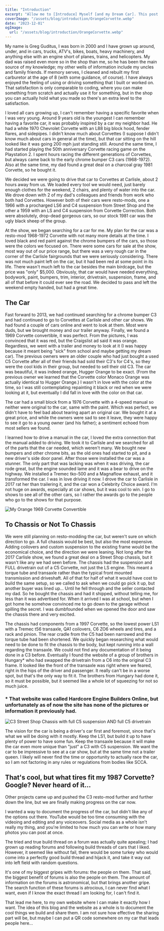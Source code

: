 ```yaml
---
title: "Introduction"
excerpt: "Allow me to [Introduce] Myself [and my Dream Car]. This post is an intro to me, my car, the blog, and this website."
coverImage: "/assets/blog/introduction/OrangeCorvette.webp"
date: "2023-12-01"
ogImage:
  url: "/assets/blog/introduction/OrangeCorvette.webp"
---
```


My name is Greg Guditus, I was born in 2000 and I have grown up around, under, and in cars, trucks, ATV's, bikes, boats, heavy machinery, and anything else with an engine short of planes, trains, and helicopters. My dad was raised even more so in the shop than me, so he has been the main source of my knowledge; my other wells of information include my uncles and family friends. If memory serves, I cleaned and rebuilt my first carburetor at the age of 8 (with some guidance, of course). I have always enjoyed the feeling of using or driving something that I built or worked on. That satisfaction is only comparable to coding, where you can make something from scratch and actually use it for something, but in the shop you can actually hold what you made so there's an extra level to the satisfaction.

I loved all cars growing up, I can't remember having a specific favorite when I was very young. Around 9 years old is the youngest I can remember having a favorite car, it was probably inspired by a car my neighbor had. He had a white 1970 Chevrolet Corvette with an L88 big block hood, fender flares, and sidepipes. I didn't know much about Corvettes (I suppose I didn't know much about cars in general at the time), but that car sitting on the hill looked like it was going 200 mph just standing still. Around the same time, I had started playing the 50th anniversary Corvette racing game on the Playstation 2. I spent hours racing the different generations of Corvettes, but always came back to the early chrome bumper C3 cars (1968-1972). Also at the same time, my dad found a great deal on a charcoal gray 1981 Corvette, so he bought it.

We decided we were going to drive that car to Corvettes at Carlisle, about 2 hours away from us. We loaded every tool we would need, just barely enough clothes for the weekend, 2 chairs, and plenty of water into the car. We drove down with 2 of my dad's colleagues and friends from work who both had Corvettes. However both of their cars were resto-mods, one a 1966 with a procharged LS6 and C4 suspension from Street Shop and the other a 1959 with an LS and C4 suspension from Corvette Correction. Both were absolutely, drop-dead gorgeous cars, so our stock 1981 car was the ugly black sheep of the group.

At the show, we began searching for a car for me. My plan for the car was a resto-mod 1968-1972 Corvette with not many more details at the time. I loved black and red paint against the chrome bumpers of the cars, so those were the colors we focused on. There were some cars for sale at the show, most way out of our price range, but there was a very rough car in the corner of the Carlisle fairgrounds that we were seriously considering. There was not much paint left on the car, but it had been red at some point in its life. There wasn't much left to the car besides the main birdcage, but the price was "only" $5,000. Obviously, that car would have needed everything, bodywork, paint, bumpers, trim, interior, drivetrain, suspension, frame, and all of that before it could ever see the road. We decided to pass and left the weekend empty handed, but had a great time.

## The Car

Fast forward to 2013, we had continued searching for a chrome bumper C3 and had continued to go to Corvettes at Carlisle and other car shows. We had found a couple of cars online and went to look at them. Most were duds, but we brought money and our trailer anyway. Finally, we found a 1969 Corvette convertible, it was perfect. From the pictures, I was convinced that it was red, but the Craigslist ad said it was orange. Regardless, we went with a trailer and money to look at it (I was happy because it meant being "sick" from school and maybe getting my dream car). The previous owners were an older couple who had just bought a used C5 Corvette after all of their friends had sold their C3's for C4's, so they were the cool kids in their group, but needed to sell their old C3. The car was beautiful, it was indeed orange, Hugger Orange to be exact. (From the previous owner we learned that the Corvette color Monaco Orange was actually identical to Hugger Orange.) I wasn't in love with the color at the time, so I was still contemplating repainting it black or red when we were looking at it, but eventually I did fall in love with the color on that car.

The car had a small block from a 1976 Corvette with a 4-speed manual so neither were original to the car, same with the paint. Which was perfect, we didn't have to feel bad about tearing apart an original car. We bought it at a great price, and while the owners were sad to see it leave, they were happy to see it go to a young owner (and his father); a sentiment echoed from most sellers we found.

I learned how to drive a manual in the car, I loved the extra connection that the manual added to driving. We took it to Carlisle and we searched for all of the parts that the car needed, which weren't many. We bought new bumpers and other chrome bits, as the old ones had started to pit, and a new driver's side door panel. After those were installed the car was a stunner. The only part that was lacking was when it was driving, the car rode great, but the engine sounded lame and it was a bear to drive on the highway. We installed a Tremec tko-500 and a Magnaflow exhaust, and it transformed the car. I was in love driving it now. I drove the car to Carlisle in 2017 rat her than trailering it, and the car won a Celebrity Choice award. I'm not huge on awards, especially at car shows, but it was cool to win. I go to shows to see all of the other cars, so I rather the awards go to the people who go to the shows for that purpose.

![My Orange 1969 Corvette Convertible](/assets/blog/introduction/OrangeVetteFront.webp)

## To Chassis or Not To Chassis

We were still planning on resto-modding the car, but weren't sure on which direction to go. A full chassis would be best, but also the most expensive. Adding coilovers and custom suspension to the existing frame would be the economical choice, and the direction we were leaning. Not long after the 2017 Carlisle show, we found a great deal on a Street Shop chassis, but it wasn't like any we had seen before. The chassis had the suspension and FULL drivetrain out of a C5 Corvette, not just the LS engine. This meant a torque tube and transaxle rather than the typical front mounted transmission and driveshaft. All of that for half of what it would have cost to build the same setup, so we called to ask when we could go pick it up, but another buyer was lined up... Until he fell through and the seller contacted my dad. So he bought the chassis and had it shipped, without telling me, for less than it was advertised for. When it arrived I was at school, but when I got home he somehow convinced me to go down to the garage without spilling the secret. I was dumbfounded when we opened the door and saw the chassis there and very excited.

The chassis had components from a 1997 Corvette, so the lowest power LS1 with a Tremec t56 transaxle, QA1 coilovers, C6 ZO6 wheels and tires, and a rack and pinion. The rear cradle from the C5 had been narrowed and the torque tube had been shortened. We quickly began researching what would need to be done to fit the chassis to the body, but kept running into a wall regarding the transaxle. We could not find any documentation of it being done in a C3 before. Eventually I found the website of a group of brothers in Hungary\* who had swapped the drivetrain from a C6 into the original C3 frame. It looked like the front of the transaxle was right where we feared, right in the hips of the driver and passenger. It really can't be in a worse spot, but that's the only way to fit it. The brothers from Hungary had done it, so it must be possible, but it seemed like a whole lot of squeezing for not so much juice.

### \* That website was called Hardcore Engine Builders Online, but unfortunately as of now the site has none of the pictures or information it previously had.

![C3 Street Shop Chassis with full C5 suspension AND full C5 drivetrain](/assets/blog/introduction/Chassis.webp)

The vision for the car is being a driver's car first and foremost, since that's what we will be doing with it mostly. Keep the LS1, but build it up to have plenty of power to have some fun. Keep the transaxle because it will make the car even more unique than "just" a C3 with C5 suspension. We want the car to be impressive to see at a car show, but at the same time not a trailer queen. I likely will never find the time or opportunity to actually race the car, so I am not factoring in any rules or regulations from bodies like SCCA.

## That's cool, but what tires fit my 1987 Corvette? Google? Never heard of it...

Other projects came up and pushed the C3 resto-mod further and further down the line, but we are finally making progress on the car now.

I wanted a way to document the progress of the car, but didn't like any of the options out there. YouTube would be too time consuming with the videoing and editing and any voiceovers. Social media as a whole isn't really my thing, and you're limited to how much you can write or how many photos you can post at once.

The tried and true build thread on a forum was actually quite apealing; I had grown up reading forums and following build threads of cars that I liked. However, it seemed like without fail, there would be some turkey who would come into a perfectly good build thread and hijack it, and take it way out into left field with random questions.

It's one of my biggest gripes with forums: the people on them. That said, the biggest benefit of forums is also the people on them. The amount of information on the forums is astronomical, but that brings another gripe. The search function of these forums is atrocious, I can never find what I want, even if I know the exact thread I am looking for, I can't find it.

That lead me here, to my own website where I can make it exactly how I want. The idea of this blog and the website as a whole is to document the cool things we build and share them. I am not sure how effective the sharing part will be, but maybe I can put a QR code somewhere on my car that leads people here...
